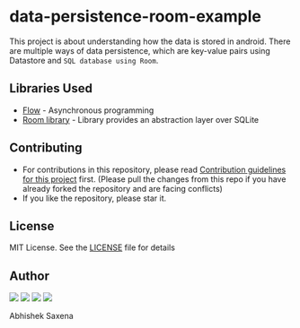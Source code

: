 # data-persistence-room-example

This project is about understanding how the data is stored in android. There are multiple ways of data persistence, which are key-value pairs using Datastore and `SQL database using Room`.

## Libraries Used
- [Flow](https://developer.android.com/kotlin/flow) - Asynchronous programming
- [Room library](https://developer.android.com/jetpack/androidx/releases/room) - Library provides an abstraction layer over SQLite

 ## Contributing
  - For contributions in this repository, please read [Contribution guidelines for this project](/CONTRIBUTING.md) first. (Please pull the changes from this repo if you have already forked the repository and are facing conflicts)
  - If you like the repository, please star it.
  
  ## License
  MIT License. See the [LICENSE](LICENSE) file for details
  
 ## Author
 <a href="https://github.com/5AbhishekSaxena"><img src="https://img.shields.io/github/followers/5AbhishekSaxena?style=social"></a> 
 <a href="https://twitter.com/intent/follow?screen_name=abhisheks031&tw_p=followbutton"><img src="https://img.shields.io/twitter/follow/abhisheks031?label=%40abhisheks031&style=social"></a> 
<a href="https://www.youtube.com/channel/UC8Gl9fv7A1ipE3EaOMzxCSg"><img src="https://img.shields.io/badge/Developing%20Developer--brightgreen?style=social&logo=youtube"></a>
<a href="https://www.instagram.com/developing.developer/" target="_blank" rel="noopener noreferrer"><img src="https://img.shields.io/badge/@developing.developer--brightgreen?style=social&logo=instagram"></a>

  
 Abhishek Saxena 
